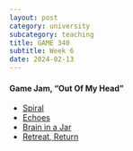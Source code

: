```yaml
---
layout: post
category: university
subcategory: teaching
title: GAME 340
subtitle: Week 6
date: 2024-02-13
---
```


#### Game Jam, “Out Of My Head”

* [Spiral](https://amyhahah.itch.io/spiral)
* [Echoes](https://zeethebee.itch.io/echoes)
* [Brain in a Jar](https://blobofawe.itch.io/brain-in-a-jar)
* [Retreat, Return](https://a-strangled-catfish.itch.io/retreat-return)
